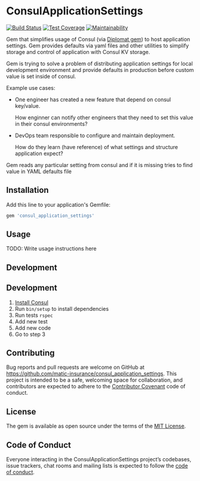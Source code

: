 # ConsulApplicationSettings

[![Build Status](https://travis-ci.org/matic-insurance/consul_application_settings.svg?branch=master)](https://travis-ci.org/matic-insurance/consul_application_settings)
[![Test Coverage](https://api.codeclimate.com/v1/badges/b0eaebcf83898535ea4e/test_coverage)](https://codeclimate.com/github/matic-insurance/consul_application_settings/test_coverage)
[![Maintainability](https://api.codeclimate.com/v1/badges/b0eaebcf83898535ea4e/maintainability)](https://codeclimate.com/github/matic-insurance/consul_application_settings/maintainability)

Gem that simplifies usage of Consul (via [Diplomat gem](https://github.com/WeAreFarmGeek/diplomat)) 
to host application settings. Gem provides defaults via yaml files and other utilities 
to simplify storage and control of application with Consul KV storage.

Gem is trying to solve a problem of distributing application settings for local development environment and provide defaults 
in production before custom value is set inside of consul. 

Example use cases:

- One engineer has created a new feature that depend on consul key/value. 
  
  How enginner can notify other engineers that they need to set this value in their consul environments?

- DevOps team responsible to configure and maintain deployment. 

  How do they learn (have reference) of what settings and structure application expect? 

Gem reads any particular setting from consul and if it is missing tries to find value in YAML defaults file

## Installation

Add this line to your application's Gemfile:

```ruby
gem 'consul_application_settings'
```


## Usage

TODO: Write usage instructions here

## Development

## Development

1. [Install Consul](https://www.consul.io/docs/install/index.html)
1. Run `bin/setup` to install dependencies
1. Run tests `rspec`
1. Add new test
1. Add new code
1. Go to step 3

## Contributing

Bug reports and pull requests are welcome on GitHub at https://github.com/matic-insurance/consul_application_settings. 
This project is intended to be a safe, welcoming space for collaboration, 
and contributors are expected to adhere to the 
[Contributor Covenant](http://contributor-covenant.org) code of conduct.

## License

The gem is available as open source under the terms of the [MIT License](https://opensource.org/licenses/MIT).

## Code of Conduct

Everyone interacting in the ConsulApplicationSettings project’s codebases, issue trackers, 
chat rooms and mailing lists is expected to follow the [code of conduct](https://github.com/[USERNAME]/consul_application_settings/blob/master/CODE_OF_CONDUCT.md).
